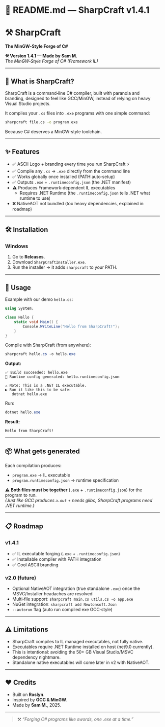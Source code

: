 # 📜 README.md — SharpCraft v1.4.1

# ⚒️ SharpCraft  
**The MinGW‑Style Forge of C#**

**⚒️ Version 1.4.1 — Made by Sam M.**  
*The MinGW‑Style Forge of C# (Framework IL)*

---

## 🌋 What is SharpCraft?

SharpCraft is a command‑line C# compiler, built with paranoia and branding, designed to feel like GCC/MinGW, instead of relying on heavy Visual Studio projects.

It compiles your `.cs` files into `.exe` programs with one simple command:

```bash
sharpcraft file.cs -o program.exe
```

Because C# deserves a MinGW‑style toolchain.

---

## ✨ Features

- ✅ ASCII Logo + branding every time you run SharpCraft ⚡  
- ✅ Compile any `.cs` → `.exe` directly from the command line  
- ✅ Works globally once installed (PATH auto‑setup)  
- ✅ Outputs `.exe` + `.runtimeconfig.json` (the .NET manifest)  
- ⚠️ Produces Framework‑dependent IL executables  
  - Requires .NET Runtime (the `.runtimeconfig.json` tells .NET what runtime to use)  
- ❌ NativeAOT not bundled (too heavy dependencies, explained in roadmap)

---

## 🛠️ Installation

### Windows
1. Go to **Releases**.
2. Download `SharpCraftInstaller.exe`.
3. Run the installer → it adds `sharpcraft` to your PATH.

---

## 🚀 Usage

Example with our demo `hello.cs`:

```csharp
using System;

class Hello {
    static void Main() {
        Console.WriteLine("Hello from SharpCraft!");
    }
}
```

Compile with SharpCraft (from anywhere):

```powershell
sharpcraft hello.cs -o hello.exe
```

**Output:**
```
✅ Build succeeded: hello.exe
📝 Runtime config generated: hello.runtimeconfig.json

⚠️ Note: This is a .NET IL executable.
▶ Run it like this to be safe:
   dotnet hello.exe
```

Run:

```powershell
dotnet hello.exe
```

**Result:**
```
Hello from SharpCraft!
```

---

## 📦 What gets generated

Each compilation produces:

- `program.exe` → IL executable  
- `program.runtimeconfig.json` → runtime specification  

⚠️ **Both files must be together** (`.exe` + `.runtimeconfig.json`) for the program to run.  
*(Just like GCC produces `a.out` + needs glibc, SharpCraft programs need .NET runtime.)*

---

## 📋 Roadmap

### v1.4.1
- ✅ IL executable forging (`.exe` + `.runtimeconfig.json`)  
- ✅ Installable compiler with PATH integration  
- ✅ Cool ASCII branding  

### v2.0 (future)
- Optional NativeAOT integration (true standalone `.exe`) once the MSVC/Installer headaches are resolved  
- Multi‑file support: `sharpcraft main.cs utils.cs -o app.exe`  
- NuGet integration: `sharpcraft add Newtonsoft.Json`  
- `--autorun` flag (auto run compiled exe GCC‑style)  

---

## ⚠️ Limitations

- SharpCraft compiles to IL managed executables, not fully native.  
- Executables require .NET Runtime installed on host (net9.0 currently).  
- This is intentional: avoiding the 50+ GB Visual Studio/MSVC dependency nightmare.  
- Standalone native executables will come later in v2 with NativeAOT.

---

## ❤️ Credits

- Built on **Roslyn**.  
- Inspired by **GCC & MinGW**.  
- Made by **Sam M.**, 2025.

---

> ⚒️ *“Forging C# programs like swords, one .exe at a time.”*



